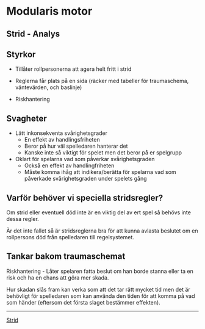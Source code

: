 Modularis motor
===============
Strid - Analys
--------------

Styrkor
-------

* Tillåter rollpersonerna att agera helt fritt i strid
* Reglerna får plats på en sida (räcker med tabeller för traumaschema, väntevärden, och baslinje)

* Riskhantering

Svagheter
---------

* Lätt inkonsekventa svårighetsgrader
	* En effekt av handlingsfriheten
	* Beror på hur väl spelledaren hanterar det
	* Kanske inte så viktigt för spelet men det beror på er spelgrupp
* Oklart för spelarna vad som påverkar svårighetsgraden
	* Också en effekt av handlingfriheten
	* Måste komma ihåg att indikera/berätta för spelarna vad som påverkade svårighetsgraden under spelets gång

Varför behöver vi speciella stridsregler?
-----------------------------------------

Om strid eller eventuell död inte är en viktig del av ert spel så behövs inte dessa regler.

Är det inte fallet så är stridsreglerna bra för att kunna avlasta beslutet om en rollpersons död från spelledaren till regelsystemet.

Tankar bakom traumaschemat
-------------------------

Riskhantering - Låter spelaren fatta beslut om han borde stanna eller ta en risk och ha en chans att göra mer skada.

Hur skadan slås fram kan verka som att det tar rätt mycket tid men det är behövligt för spelledaren som kan använda den tiden för att komma på vad som händer (eftersom det första slaget bestämmer effekten).

---

[Strid](Strid)
